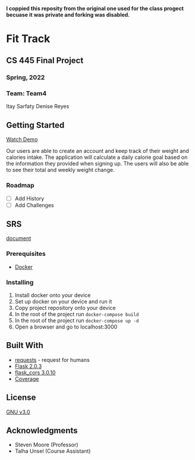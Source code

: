
#### I coppied this reposity from the original one used for the class progect becuase it was private and forking was disabled. 

# Fit Track
## CS 445 Final Project
### Spring, 2022


### Team: Team4
Itay Sarfaty
Denise Reyes

## Getting Started
[Watch Demo](https://youtu.be/p7LKRz_m1nk)

Our users are able to create an account and keep track of their weight and calories intake. The application will calculate a daily calorie goal based on the information they provided when signing up. The users will also be able to see their total and weekly weight change.

### Roadmap
- [ ] Add History
- [ ] Add Challenges  
  
## SRS
[document](https://docs.google.com/document/d/1JfnKAOamzZimHIJREgkQqjaCR8jhoAAT17GzaGSRaOw/edit?usp=sharing)
  
### Prerequisites
* [Docker](https://www.docker.com/)

### Installing
1. Install docker onto your device
2. Set up docker on your device and run it
3. Copy project repository onto your device
4. In the root of the project run `docker-compose build`
5. In the root of the project run `docker-compose up -d`
6. Open a browser and go to localhost:3000
  
## Built With
 * [requests](https://docs.python-requests.org/en/latest/user/quickstart/#make-a-request) - request for humans 
 * [Flask 2.0.3](https://flask.palletsprojects.com/en/2.1.x/)
 * [flask_cors 3.0.10](https://flask-cors.readthedocs.io/en/latest/)
 * [Coverage](https://flask.palletsprojects.com/en/2.1.x/)

## License
[GNU v3.0](https://choosealicense.com/licenses/gpl-3.0/#)

## Acknowledgments
* Steven Moore (Professor)
* Talha Unsel (Course Assistant)
